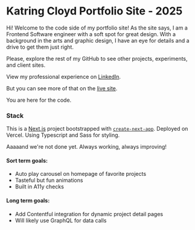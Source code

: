 # Katring Cloyd Portfolio Site - 2025

Hi! Welcome to the code side of my portfolio site! 
As the site says, I am a Frontend Software engineer with a soft spot for great design. With a background in the arts and graphic design, I have an eye for details and a drive to get them just right.

Please, explore the rest of my GitHub to see other projects, experiments, and client sites.

View my professional experience on [LinkedIn](https://www.linkedin.com/in/katrinacloyd/). 

But you can see more of that on the [live site](https://www/katrinacloyd.com).

You are here for the code.


### Stack

This is a [Next.js](https://nextjs.org) project bootstrapped with [`create-next-app`](https://nextjs.org/docs/app/api-reference/cli/create-next-app).
Deployed on Vercel. Using Typescript and Sass for styling. 

Aaaaand we're not done yet. Always working, always improving! 

#### Sort term goals:
- Auto play carousel on homepage of favorite projects
- Tasteful but fun animations
- Built in A11y checks

#### Long term goals: 
 - Add Contentful integration for dynamic project detail pages
 - Will likely use GraphQL for data calls


